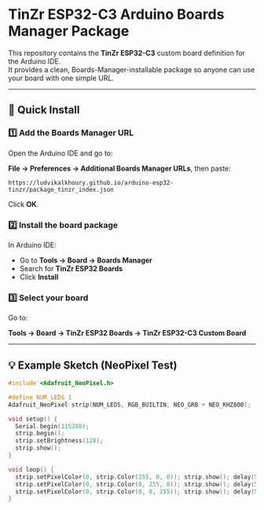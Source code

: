 # TinZr ESP32-C3 Arduino Boards Manager Package

This repository contains the **TinZr ESP32-C3** custom board definition for the Arduino IDE.  
It provides a clean, Boards-Manager-installable package so anyone can use your board with one simple URL.

---

## 🚀 Quick Install

### 1️⃣ Add the Boards Manager URL
Open the Arduino IDE and go to:

**File → Preferences → Additional Boards Manager URLs**, then paste:

```
https://ludvikalkhoury.github.io/arduino-esp32-tinzr/package_tinzr_index.json
```


Click **OK**.

### 2️⃣ Install the board package
In Arduino IDE:
- Go to **Tools → Board → Boards Manager**
- Search for **TinZr ESP32 Boards**
- Click **Install**

### 3️⃣ Select your board
Go to:

**Tools → Board → TinZr ESP32 Boards → TinZr ESP32-C3 Custom Board**

---

## 💡 Example Sketch (NeoPixel Test)

```cpp
#include <Adafruit_NeoPixel.h>

#define NUM_LEDS 1
Adafruit_NeoPixel strip(NUM_LEDS, RGB_BUILTIN, NEO_GRB + NEO_KHZ800);

void setup() {
  Serial.begin(115200);
  strip.begin();
  strip.setBrightness(128);
  strip.show();
}

void loop() {
  strip.setPixelColor(0, strip.Color(255, 0, 0)); strip.show(); delay(500);
  strip.setPixelColor(0, strip.Color(0, 255, 0)); strip.show(); delay(500);
  strip.setPixelColor(0, strip.Color(0, 0, 255)); strip.show(); delay(500);
}


